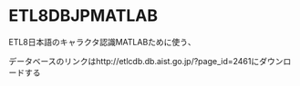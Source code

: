 # ETL8DBJPMATLAB
ETL8日本語のキャラクタ認識MATLABために使う、

データベースのリンクはhttp://etlcdb.db.aist.go.jp/?page_id=2461にダウンロードする
